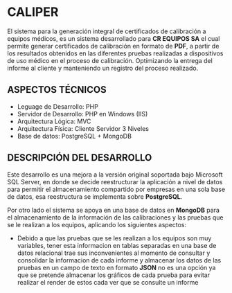 # CALIPER

El sistema para la generación integral de certificados de calibración a equipos médicos, es un sistema desarrollado para **CR EQUIPOS SA** el cual permite generar certificados de calibración en formato de **PDF**, a partir de los resultados obtenidos en las diferentes pruebas realizadas a dispositivos de uso médico en el proceso de calibración. Optimizando la entrega del informe al cliente y manteniendo un registro del proceso realizado.

## ASPECTOS TÉCNICOS

  * Leguage de Desarrollo: PHP
  * Servidor de Desarrollo: PHP en Windows (IIS)
  * Arquitectura Lógica:	MVC
  * Arquitectura Física: Cliente Servidor 3 Niveles
  * Base de datos: PostgreSQL + MongoDB
  
## DESCRIPCIÓN DEL DESARROLLO

Este desarrollo es una mejora a la versión original soportada bajo Microsoft SQL Server, en donde se decide reestructurar la aplicación a nivel de datos para permitir el almacenamiento compartido por empresas en una sola base de datos, esa reestructura se implementa sobre **PostgreSQL**.

Por otro lado el sistema se apoya en una base de datos en **MongoDB** para el almacenamiento de la información de las calibraciones y las pruebas que se le realizan a los equipos, aplicando los siguientes aspectos:

 - Debido a que las pruebas que se les realizan a los equipos son muy variables, tener esta informacion en tablas separadas en una base de datos relacional trae sus inconvenientes al momento de consultar y consolidar la informacion de cada informe y almacenar los datos de las pruebas en un campo de texto en formato **JSON** no es una opción ya que se pretende almacenar los gráficos de cada prueba para evitar realizar el render de estos cada ver que se consulte un informe
